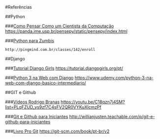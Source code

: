#Referências

##Python

###[Como Pensar Como um Cientista da Computação](https://panda.ime.usp.br/pensepy/static/pensepy/index.html)
    https://panda.ime.usp.br/pensepy/static/pensepy/index.html
    
###[Python para Zumbis](http://pingmind.com.br/classes/142/enroll)

    http://pingmind.com.br/classes/142/enroll

##Django

###[Tutorial Django Girls](https://tutorial.djangogirls.org/pt/)
    https://tutorial.djangogirls.org/pt/

###[Python 3 na Web com Django](https://www.udemy.com/python-3-na-web-com-django-basico-intermediario/)
    https://www.udemy.com/python-3-na-web-com-django-basico-intermediario/

##GIT e Github

###[Vídeos Rodrigo Branas](https://youtu.be/C18qzn7j4SM?list=PLqFZUD_ys9zf7C4sFV2QR0VYKuXlcmzPf)
    https://youtu.be/C18qzn7j4SM?list=PLqFZUD_ys9zf7C4sFV2QR0VYKuXlcmzPf

###[Git e Github para Iniciantes](http://willianjusten.teachable.com/p/git-e-github-para-iniciantes)
    http://willianjusten.teachable.com/p/git-e-github-para-iniciantes

###[Livro Pro Git](https://git-scm.com/book/pt-br/v2)
    https://git-scm.com/book/pt-br/v2